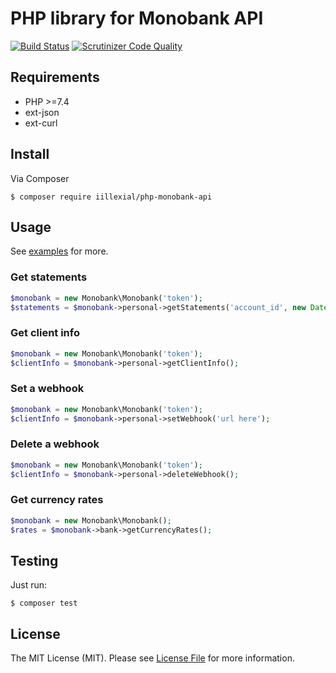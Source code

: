 # PHP library for Monobank API

[![Build Status](https://travis-ci.org/ivaaaan/php-monobank-api.svg?branch=master)](https://travis-ci.org/ivaaaan/php-monobank-api)
[![Scrutinizer Code Quality](https://scrutinizer-ci.com/g/ivaaaan/php-monobank-api/badges/quality-score.png?b=master)](https://scrutinizer-ci.com/g/ivaaaan/php-monobank-api/?branch=master)

## Requirements

* PHP >=7.4
* ext-json
* ext-curl

## Install

Via Composer

`$ composer require iillexial/php-monobank-api`

## Usage

See [examples](/examples) for more.

### Get statements

```php
$monobank = new Monobank\Monobank('token');
$statements = $monobank->personal->getStatements('account_id', new DateTime());
```

### Get client info

```php
$monobank = new Monobank\Monobank('token');
$clientInfo = $monobank->personal->getClientInfo();

```

### Set a webhook

```php
$monobank = new Monobank\Monobank('token');
$clientInfo = $monobank->personal->setWebhook('url here');
```

### Delete a webhook

```php
$monobank = new Monobank\Monobank('token');
$clientInfo = $monobank->personal->deleteWebhook();
```


### Get currency rates

```php
$monobank = new Monobank\Monobank();
$rates = $monobank->bank->getCurrencyRates();
```

## Testing

Just run:

`$ composer test`


## License

The MIT License (MIT). Please see [License File](LICENSE) for more information.
